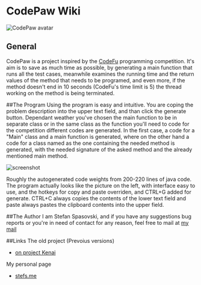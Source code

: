 # CodePaw Wiki

![CodePaw avatar](https://kenai.com/attachments/wiki_images/codepaw/avatar.png)

## General
CodePaw is a project inspired by the [CodeFu](http://codefu.com.mk/Home.do) programming competition. It's aim is to save as much time as possible, by generating a main function that runs all the test cases, meanwhile examines the running time and the return values of the method that needs to be programed, and even more, if the method doesn't end in 10 seconds (CodeFu's time limit is 5) the thread working on the method is being terminated.

##The Program
Using the program is easy and intuitive. You are coping the problem description into the upper text field, and than click the generate button. Dependant weather you've chosen the main function to be in separate class or in the same class as the function you'll need to code for the competition different codes are generated. In the first case, a code for a "Main" class and a main function is generated, where on the other hand a code for a class named as the one containing the needed method is generated, with the needed signature of the asked method and the already mentioned main method.

![screenshot](https://kenai.com/attachments/wiki_images/codepaw/Screenshot-CodePaw.png)

Roughly the autogenerated code weights from 200-220 lines of java code. 
The program actually looks like the picture on the left, with interface easy to use, and the hotkeys for copy and paste overriden, and CTRL+G added for generate. CTRL+C always copies the contents of the lower text field and paste always pastes the clipboard contents into the upper field.

##The Author
I am Stefan Spasovski, and if you have any suggestions bug reports or you're in need of contact for any reason, feel free to mail at [my mail](mailto:me@stefs.me)

##Links
The old project (Prevoius versions)
* [on project Kenai](http://kenai.com/projects/codepaw)

My personal page
* [stefs.me](http://stefs.me)
